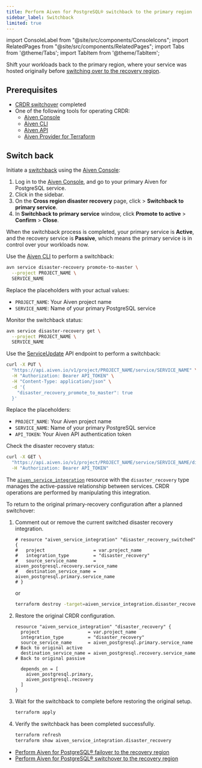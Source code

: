 ```yaml
---
title: Perform Aiven for PostgreSQL® switchback to the primary region
sidebar_label: Switchback
limited: true
---
```


import ConsoleLabel from "@site/src/components/ConsoleIcons";
import RelatedPages from "@site/src/components/RelatedPages";
import Tabs from '@theme/Tabs';
import TabItem from '@theme/TabItem';

Shift your workloads back to the primary region, where your service was hosted originally before [switching over to the recovery region](/docs/products/postgresql/crdr/crdr-overview#switchover-to-the-recovery-region).

## Prerequisites

- [CRDR switchover](/docs/products/postgresql/crdr/switchover/crdr-switchover) completed
- One of the following tools for operating CRDR:
  - [Aiven Console](https://console.aiven.io/)
  - [Aiven CLI](/docs/tools/cli)
  - [Aiven API](/docs/tools/api)
  - [Aiven Provider for Terraform](https://registry.terraform.io/providers/aiven/aiven/latest/docs)

## Switch back

<Tabs>
<TabItem value="console" label="Console">

Initiate a
[switchback](/docs/products/postgresql/crdr/crdr-overview#switchback-to-the-primary-region)
using the [Aiven Console](https://console.aiven.io/):

1. Log in to the [Aiven Console](https://console.aiven.io/), and go to your primary
   Aiven for PostgreSQL service.
1. Click <ConsoleLabel name="disasterrecovery"/> in the sidebar.
1. On the **Cross region disaster recovery** page, click <ConsoleLabel name="actions"/> >
   **Switchback to primary service**.
1. In **Switchback to primary service** window, click **Promote to active** > **Confirm** >
   **Close**.

When the switchback process is completed, your primary service is **Active**, and the
recovery service is **Passive**, which means the primary service is in control over your
workloads now.

</TabItem>
<TabItem value="cli" label="CLI">

Use the [Aiven CLI](/docs/tools/cli) to perform a switchback:

```bash
avn service disaster-recovery promote-to-master \
  --project PROJECT_NAME \
  SERVICE_NAME
```

Replace the placeholders with your actual values:

- `PROJECT_NAME`: Your Aiven project name
- `SERVICE_NAME`: Name of your primary PostgreSQL service

Monitor the switchback status:

```bash
avn service disaster-recovery get \
  --project PROJECT_NAME \
  SERVICE_NAME
```

</TabItem>
<TabItem value="api" label="API">

Use the [ServiceUpdate](https://api.aiven.io/doc/#tag/Service/operation/ServiceUpdate) API
endpoint to perform a switchback:

```bash
curl -X PUT \
  "https://api.aiven.io/v1/project/PROJECT_NAME/service/SERVICE_NAME" \
  -H "Authorization: Bearer API_TOKEN" \
  -H "Content-Type: application/json" \
  -d '{
    "disaster_recovery_promote_to_master": true
  }'
```

Replace the placeholders:

- `PROJECT_NAME`: Your Aiven project name
- `SERVICE_NAME`: Name of your primary PostgreSQL service
- `API_TOKEN`: Your Aiven API authentication token

Check the disaster recovery status:

```bash
curl -X GET \
  "https://api.aiven.io/v1/project/PROJECT_NAME/service/SERVICE_NAME/disaster-recovery" \
  -H "Authorization: Bearer API_TOKEN"
```

</TabItem>
<TabItem value="tf" label="Terraform">

The
[`aiven_service_integration`](https://registry.terraform.io/providers/aiven/aiven/latest/docs/resources/service_integration)
resource with the `disaster_recovery` type manages the active-passive relationship between
services. CRDR operations are performed by manipulating this integration.

To return to the original primary-recovery configuration after a planned switchover:

1. Comment out or remove the current switched disaster recovery integration.

   ```hcl
   # resource "aiven_service_integration" "disaster_recovery_switched" {
   #   project                  = var.project_name
   #   integration_type         = "disaster_recovery"
   #   source_service_name      = aiven_postgresql.recovery.service_name
   #   destination_service_name = aiven_postgresql.primary.service_name
   # }
   ```

   or

   ```bash
   terraform destroy -target=aiven_service_integration.disaster_recovery_switched
   ```

1. Restore the original CRDR configuration.

   ```hcl
   resource "aiven_service_integration" "disaster_recovery" {
     project                  = var.project_name
     integration_type         = "disaster_recovery"
     source_service_name      = aiven_postgresql.primary.service_name    # Back to original active
     destination_service_name = aiven_postgresql.recovery.service_name   # Back to original passive

     depends_on = [
       aiven_postgresql.primary,
       aiven_postgresql.recovery
     ]
   }
   ```

1. Wait for the switchback to complete before restoring the original setup.

   ```bash
   terraform apply
   ```

1. Verify the switchback has been completed successfully.

   ```bash
   terraform refresh
   terraform show aiven_service_integration.disaster_recovery
   ```

</TabItem>
</Tabs>

<RelatedPages/>

- [Perform Aiven for PostgreSQL® failover to the recovery region](/docs/products/postgresql/crdr/failover/crdr-failover-to-recovery)
- [Perform Aiven for PostgreSQL® switchover to the recovery region](/docs/products/postgresql/crdr/switchover/crdr-switchover)

